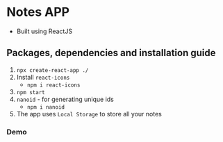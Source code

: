 # Notes APP

- Built using ReactJS

## Packages, dependencies and installation guide

1. `npx create-react-app ./`
2. Install `react-icons`
   - `npm i react-icons`
3. `npm start`
4. `nanoid` - for generating unique ids
   - `npm i nanoid`
5. The app uses `Local Storage` to store all your notes

### Demo

